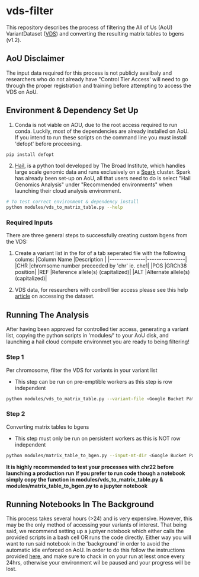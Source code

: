 # vds-filter
This repository describes the process of filtering the All of Us (AoU) VariantDataset ([VDS](https://hail.is/docs/0.2/vds/index.html)) and converting the resulting matrix tables to bgens (v1.2).

## AoU Disclaimer
The input data required for this process is not publicly availbaly and researchers who do not already have "Control Tier Access' will need to go through the proper registration and training before attempting to access the VDS on AoU.

## Environment & Dependency Set Up
1) Conda is not viable on AOU, due to the root access required to run conda. Luckily, most of the dependencies are already installed on AoU. If you intend to run these scripts on the command line you must install 'defopt' before proceesing. 

```bash
pip install defopt
```

2) [Hail](https://hail.is/docs/0.2/index.html), is a python tool developed by The Broad Institute, which handles large scale genomic data and runs exclusively on a [Spark](https://spark.apache.org/docs/latest/api/python/index.html) cluster. Spark has already been set-up on AoU, all that users need to do is select "Hail Genomics Analysis" under "Recommended environments" when launching their cloud analysis environment.

```bash
# To test correct environment & dependency install
python modules/vds_to_matrix_table.py --help
```
### Required Inputs
There are three general steps to successfully creating custom bgens from the VDS:
1) Create a variant list in the for of a tab seperated file with the following colums:
|Column Name    |Description     |
|---------------|----------------|
|CHR        |chromsome number preceeded by 'chr' ie. che1|
|POS    |GRCh38 position|
|REF |Reference allele(s) (capitalized)|
|ALT |Alternate allele(s) (capitalized)|

2) VDS data, for researchers with controll tier access please see this help [article](https://support.researchallofus.org/hc/en-us/articles/5439665241876-How-do-I-select-specific-variants-from-the-Hail-MatrixTables-or-Hail-VDS) on accessing the dataset.

## Running The Analysis
After having been approved for controlled tier access, generating a variant list, copying the python scripts in 'modules/' to your AoU disk, and launching a hail cloud compute environmet you are ready to being filtering!

### Step 1
Per chromosome, filter the VDS for variants in your variant list
* This step can be run on pre-emptible workers as this step is row independent
```bash
python modules/vds_to_matrix_table.py --variant-file <Google Bucket Path to varaint tsv>   --vds-storage-location <Google Bucket Path to VDS> --output-dir <Google Bucket Path to output directory *must be AoU associated Google Bucket*>
```

### Step 2
Converting matrix tables to bgens
* This step must only be run on persistent workers as this is NOT row independent
```bash
python modules/matrix_table_to_bgen.py --input-mt-dir <Google Bucket Path to directory with matrix tables produced in step 1> --output-dir <Google Bucket Path to output directory *must be AoU associated Google Bucket*>
```

**It is highly recommended to test your processes with chr22 before launching a production run**
**If you prefer to run code though a notebook simply copy the function in modules/vds_to_matrix_table.py & modules/matrix_table_to_bgen.py to a jupyter notebook**


## Running Notebooks In The Background
This process takes several hours (>24) and is very expensive. However, this may be the only method of accessing your variants of interest. That being said, we recommend setting up a juptyer notebook which either calls the provided scripts in a bash cell OR runs the code directly. Either way you will want to run said notebook in the 'background' in order to avoid the automatic idle enforced on AoU. In order to do this follow the instructions provided [here](https://workbench.researchallofus.org/workspaces/aou-rw-7172272a/howtorunnotebooksinthebackground/analysis), and make sure to chack in on your run at lesst once every 24hrs, otherwise your environment wil be paused and your progress will be lost. 
